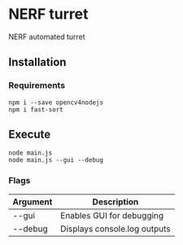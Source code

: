 # NERF turret
NERF automated turret

## Installation

### Requirements

```
npm i --save opencv4nodejs
npm i fast-sort
```

## Execute
```
node main.js
node main.js --gui --debug
```

### Flags

| Argument  | Description |
| ------------- | ------------- |
| --gui | Enables GUI for debugging  |
| --debug | Displays console.log outputs |
